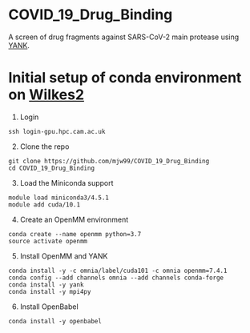 # COVID_19_Drug_Binding
A screen of drug fragments against SARS-CoV-2 main protease using [YANK](http://getyank.org/latest/).

# Initial setup of conda environment on [Wilkes2](https://www.hpc.cam.ac.uk/systems/wilkes-2)
1) Login
```
ssh login-gpu.hpc.cam.ac.uk
```

2) Clone the repo
```
git clone https://github.com/mjw99/COVID_19_Drug_Binding
cd COVID_19_Drug_Binding 
```

3) Load the Miniconda support
```
module load miniconda3/4.5.1
module add cuda/10.1
```

4) Create an OpenMM environment
```
conda create --name openmm python=3.7
source activate openmm
```

5) Install OpenMM and YANK
```
conda install -y -c omnia/label/cuda101 -c omnia openmm=7.4.1
conda config --add channels omnia --add channels conda-forge
conda install -y yank
conda install -y mpi4py
```

6) Install OpenBabel
```
conda install -y openbabel
```
